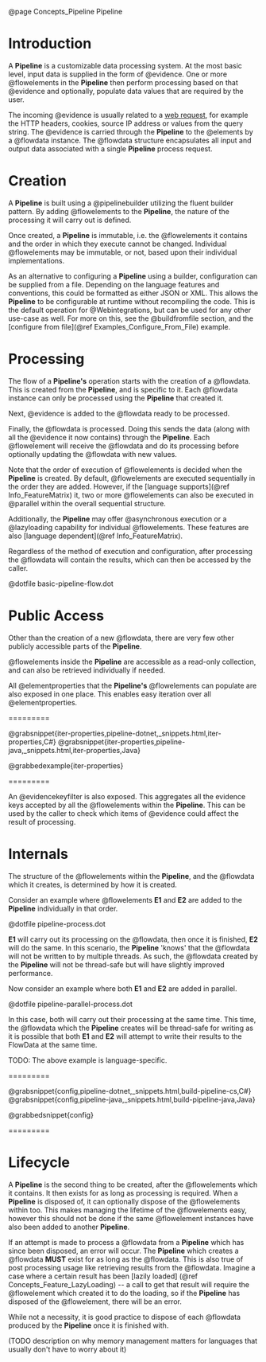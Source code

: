@page Concepts_Pipeline Pipeline

# Introduction

A **Pipeline** is a customizable data processing system. At the most basic level, input data is 
supplied in the form of @evidence. 
One or more @flowelements in the **Pipeline** then perform processing 
based on that @evidence and optionally, populate data values that 
are required by the user.

The incoming @evidence is usually related to a 
[web request](@term{WebRequest}), for example 
the HTTP headers, cookies, source IP address or values from the query string.
The @evidence is carried through the **Pipeline** to the 
@elements by a @flowdata instance. 
The @flowdata structure encapsulates all input and output data associated 
with a single **Pipeline** process request.


# Creation

A **Pipeline** is built using a @pipelinebuilder
utilizing the fluent builder pattern. By adding @flowelements
to the **Pipeline**, the nature of the processing it will carry out is defined.

Once created, a **Pipeline** is immutable, i.e. the @flowelements
it contains and the order in which they execute cannot be changed. Individual 
@flowelements may be immutable, or not, based upon their
individual implementations.

As an alternative to configuring a **Pipeline** using a builder, configuration can be supplied from a file. 
Depending on the language features and conventions, this could be formatted as either JSON or XML.
This allows the **Pipeline** to be configurable at runtime without recompiling the code. This is the 
default operation for @Webintegrations, but can be used for any other use-case
as well. 
For more on this, see the @buildfromfile section, 
and the [configure from file](@ref Examples_Configure_From_File) example.


# Processing

The flow of a **Pipeline's** operation starts with the creation of a @flowdata.
This is created from the **Pipeline**, and is specific to it. Each @flowdata instance
can only be processed using the **Pipeline** that created it.

Next, @evidence is added to the @flowdata ready 
to be processed.

Finally, the @flowdata is processed. 
Doing this sends the data (along with all the @evidence it
now contains) through the **Pipeline**. Each @flowelement will 
receive the @flowdata and do its processing before optionally updating the 
@flowdata with new values.

Note that the order of execution of @flowelements is decided when the
**Pipeline** is created.
By default, @flowelements are executed sequentially in the order
they are added. However, if the [language supports](@ref Info_FeatureMatrix) it, 
two or more @flowelements
can also be executed in @parallel within the overall sequential structure.

Additionally, the **Pipeline** may offer @asynchronous execution or a @lazyloading capability for individual 
@flowelements. These features are also [language dependent](@ref Info_FeatureMatrix).

Regardless of the method of execution and configuration, after processing the 
@flowdata will contain the results, which can then be accessed by the caller.


@dotfile basic-pipeline-flow.dot

# Public Access

Other than the creation of a new @flowdata, there are very few other 
publicly accessible parts of the **Pipeline**.

@flowelements inside the **Pipeline** are accessible as 
a read-only collection, and can also be retrieved individually if needed.

All @elementproperties that the **Pipeline's** 
@flowelements can populate are also exposed in one place.
This enables easy iteration over all @elementproperties.

=========

@grabsnippet{iter-properties,pipeline-dotnet,_snippets.html,iter-properties,C#}
@grabsnippet{iter-properties,pipeline-java,_snippets.html,iter-properties,Java}

@grabbedexample{iter-properties}

=========

An @evidencekeyfilter is also exposed. 
This aggregates all the evidence keys accepted by all the 
@flowelements within the **Pipeline**. 
This can be used by the caller to check which items of @evidence 
could affect the result of processing.


# Internals

The structure of the @flowelements within the 
**Pipeline**, and the @flowdata which it creates, is determined
by how it is created.

Consider an example where @flowelements **E1** 
and **E2** are added to the **Pipeline** individually in that order.

@dotfile pipeline-process.dot

**E1** will carry out its processing on the @flowdata, then 
once it is finished, **E2** will do the same. In this scenario, the **Pipeline** 'knows' 
that the @flowdata will not be written to by multiple threads.
As such, the @flowdata created by the **Pipeline** will not be
thread-safe but will have slightly improved performance.

Now consider an example where both **E1** and **E2** are added in parallel.

@dotfile pipeline-parallel-process.dot

In this case, both will carry out their processing at the same time. This time, the 
@flowdata
which the **Pipeline** creates will be thread-safe for writing as it is possible that both 
**E1** and **E2** will attempt to write their results to the FlowData at the same time.

TODO: The above example is language-specific.

=========

@grabsnippet{config,pipeline-dotnet,_snippets.html,build-pipeline-cs,C#}
@grabsnippet{config,pipeline-java,_snippets.html,build-pipeline-java,Java}

@grabbedsnippet{config}

=========


# Lifecycle

A **Pipeline** is the second thing to be created, after the 
@flowelements which it contains. It then exists for
as long as processing is required. When a **Pipeline** is disposed of, it can optionally dispose
of the @flowelements within too. 
This makes managing the lifetime of the @flowelements
easy, however this should not be done if the same 
@flowelement instances have also been added to 
another **Pipeline**.

If an attempt is made to process a @flowdata from a **Pipeline**
which has since been disposed, an error
will occur. The **Pipeline** which creates a @flowdata **MUST** 
exist for as long as the @flowdata. This
is also true of post processing usage like retrieving results from the 
@flowdata. 
Imagine a case where a certain result has been [lazily loaded] (@ref Concepts_Feature_LazyLoading) -- 
a call to get that result will require the @flowelement
which created it to do the loading, so if the **Pipeline** has disposed of the 
@flowelement, there will be an error.

While not a necessity, it is good practice to dispose of each 
@flowdata produced by the **Pipeline** once
it is finished with.


(TODO description on why memory management matters for languages that usually don't have to worry about it)
